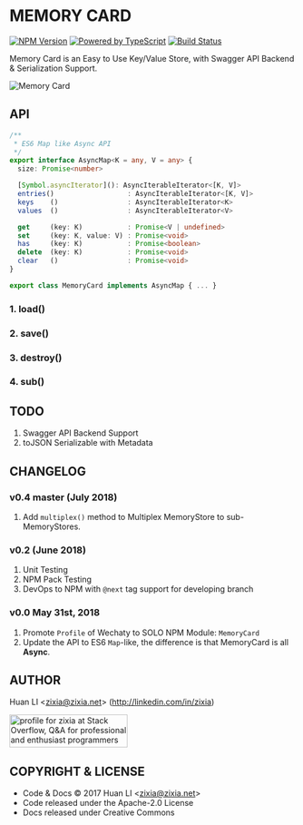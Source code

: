 # MEMORY CARD

[![NPM Version](https://badge.fury.io/js/memory-card.svg)](https://badge.fury.io/js/memory-card)
[![Powered by TypeScript](https://img.shields.io/badge/Powered%20By-TypeScript-blue.svg)](https://www.typescriptlang.org/)
[![Build Status](https://travis-ci.com/zixia/memory-card.svg?branch=master)](https://travis-ci.com/zixia/memory-card)

Memory Card is an Easy to Use Key/Value Store, with Swagger API Backend &amp; Serialization Support.

![Memory Card](https://zixia.github.io/memory-card/images/memory-card-logo.png)

## API

```ts
/**
 * ES6 Map like Async API
 */
export interface AsyncMap<K = any, V = any> {
  size: Promise<number>

  [Symbol.asyncIterator](): AsyncIterableIterator<[K, V]>
  entries()                  : AsyncIterableIterator<[K, V]>
  keys    ()                 : AsyncIterableIterator<K>
  values  ()                 : AsyncIterableIterator<V>

  get     (key: K)           : Promise<V | undefined>
  set     (key: K, value: V) : Promise<void>
  has     (key: K)           : Promise<boolean>
  delete  (key: K)           : Promise<void>
  clear   ()                 : Promise<void>
}

export class MemoryCard implements AsyncMap { ... }
```

### 1. load()

### 2. save()

### 3. destroy()

### 4. sub()

## TODO

1. Swagger API Backend Support
1. toJSON Serializable with Metadata

## CHANGELOG

### v0.4 master (July 2018)

1. Add `multiplex()` method to Multiplex MemoryStore to sub-MemoryStores.

### v0.2 (June 2018)

1. Unit Testing
1. NPM Pack Testing
1. DevOps to NPM with `@next` tag support for developing branch

### v0.0 May 31st, 2018

1. Promote `Profile` of Wechaty to SOLO NPM Module: `MemoryCard`
1. Update the API to ES6 `Map`-like, the difference is that MemoryCard is all **Async**.

## AUTHOR

Huan LI \<zixia@zixia.net\> (http://linkedin.com/in/zixia)

<a href="http://stackoverflow.com/users/1123955/zixia">
  <img src="http://stackoverflow.com/users/flair/1123955.png" width="208" height="58" alt="profile for zixia at Stack Overflow, Q&amp;A for professional and enthusiast programmers" title="profile for zixia at Stack Overflow, Q&amp;A for professional and enthusiast programmers">
</a>

## COPYRIGHT & LICENSE

* Code & Docs © 2017 Huan LI \<zixia@zixia.net\>
* Code released under the Apache-2.0 License
* Docs released under Creative Commons
